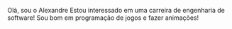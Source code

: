 Olá, sou o Alexandre
Estou interessado em uma carreira de engenharia de software!
Sou bom em programação de jogos e fazer animações!
